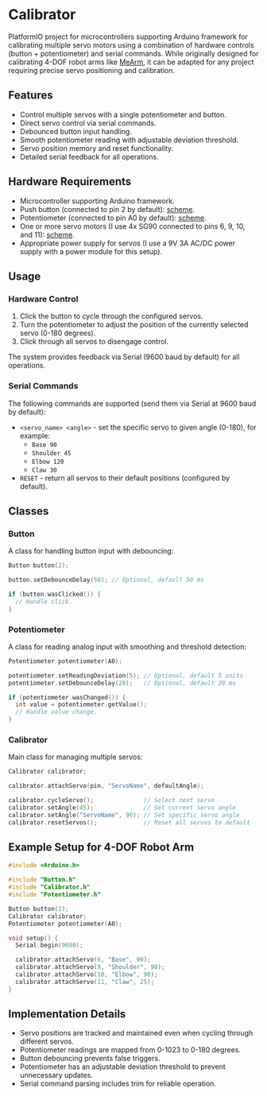 # Calibrator

PlatformIO project for microcontrollers supporting Arduino framework for calibrating multiple servo motors using a
combination of hardware controls (button + potentiometer) and serial commands. While originally designed for
calibrating 4-DOF robot arms like [MeArm](https://github.com/MeArm/MeArm), it can be adapted for any project requiring
precise servo positioning and calibration.

## Features

- Control multiple servos with a single potentiometer and button.
- Direct servo control via serial commands.
- Debounced button input handling.
- Smooth potentiometer reading with adjustable deviation threshold.
- Servo position memory and reset functionality.
- Detailed serial feedback for all operations.

## Hardware Requirements

- Microcontroller supporting Arduino framework.
- Push button (connected to pin 2 by default): [scheme](https://docs.arduino.cc/built-in-examples/digital/Button/).
- Potentiometer (connected to pin A0 by default):
  [scheme](https://docs.arduino.cc/learn/electronics/potentiometer-basics/).
- One or more servo motors (I use 4x SG90 connected to pins 6, 9, 10, and 11):
  [scheme](https://docs.arduino.cc/tutorials/generic/basic-servo-control/).
- Appropriate power supply for servos (I use a 9V 3A AC/DC power supply with a power module for this setup).

## Usage

### Hardware Control

1. Click the button to cycle through the configured servos.
2. Turn the potentiometer to adjust the position of the currently selected servo (0-180 degrees).
3. Click through all servos to disengage control.

The system provides feedback via Serial (9600 baud by default) for all operations.

### Serial Commands

The following commands are supported (send them via Serial at 9600 baud by default):

- `<servo_name> <angle>` - set the specific servo to given angle (0-180), for example:
  - `Base 90`
  - `Shoulder 45`
  - `Elbow 120`
  - `Claw 30`
- `RESET` - return all servos to their default positions (configured by default).

## Classes

### Button

A class for handling button input with debouncing:

```cpp
Button button(2);

button.setDebounceDelay(50); // Optional, default 50 ms

if (button.wasClicked()) {
  // Handle click.
}
```

### Potentiometer

A class for reading analog input with smoothing and threshold detection:

```cpp
Potentiometer potentiometer(A0);

potentiometer.setReadingDeviation(5); // Optional, default 5 units
potentiometer.setDebounceDelay(20);   // Optional, default 20 ms

if (potentiometer.wasChanged()) {
  int value = potentiometer.getValue();
  // Handle value change.
}
```

### Calibrator

Main class for managing multiple servos:

```cpp
Calibrator calibrator;

calibrator.attachServo(pin, "ServoName", defaultAngle);

calibrator.cycleServo();              // Select next servo
calibrator.setAngle(45);              // Set current servo angle
calibrator.setAngle("ServoName", 90); // Set specific servo angle
calibrator.resetServos();             // Reset all servos to default
```

## Example Setup for 4-DOF Robot Arm

```cpp
#include <Arduino.h>

#include "Button.h"
#include "Calibrator.h"
#include "Potentiometer.h"

Button button(2);
Calibrator calibrator;
Potentiometer potentiometer(A0);

void setup() {
  Serial.begin(9600);

  calibrator.attachServo(6, "Base", 90);
  calibrator.attachServo(9, "Shoulder", 90);
  calibrator.attachServo(10, "Elbow", 90);
  calibrator.attachServo(11, "Claw", 25);
}
```

## Implementation Details

- Servo positions are tracked and maintained even when cycling through different servos.
- Potentiometer readings are mapped from 0-1023 to 0-180 degrees.
- Button debouncing prevents false triggers.
- Potentiometer has an adjustable deviation threshold to prevent unnecessary updates.
- Serial command parsing includes trim for reliable operation.
